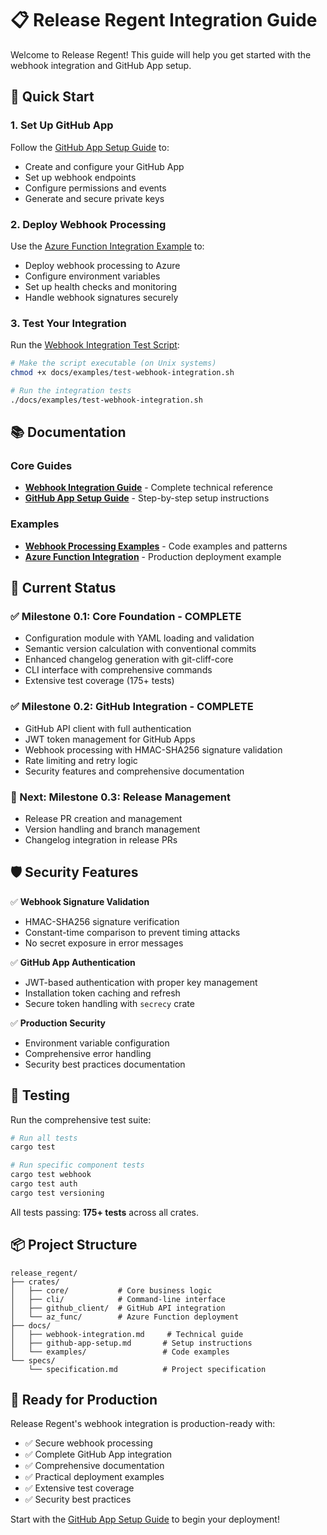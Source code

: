 # 📋 Release Regent Integration Guide

Welcome to Release Regent! This guide will help you get started with the webhook integration and GitHub App setup.

## 🚀 Quick Start

### 1. Set Up GitHub App

Follow the [GitHub App Setup Guide](github-app-setup.md) to:

- Create and configure your GitHub App
- Set up webhook endpoints
- Configure permissions and events
- Generate and secure private keys

### 2. Deploy Webhook Processing

Use the [Azure Function Integration Example](examples/azure_function_integration.rs) to:

- Deploy webhook processing to Azure
- Configure environment variables
- Set up health checks and monitoring
- Handle webhook signatures securely

### 3. Test Your Integration

Run the [Webhook Integration Test Script](examples/test-webhook-integration.sh):

```bash
# Make the script executable (on Unix systems)
chmod +x docs/examples/test-webhook-integration.sh

# Run the integration tests
./docs/examples/test-webhook-integration.sh
```

## 📚 Documentation

### Core Guides

- **[Webhook Integration Guide](webhook-integration.md)** - Complete technical reference
- **[GitHub App Setup Guide](github-app-setup.md)** - Step-by-step setup instructions

### Examples

- **[Webhook Processing Examples](examples/webhook_processing_example.rs)** - Code examples and patterns
- **[Azure Function Integration](examples/azure_function_integration.rs)** - Production deployment example

## 🔧 Current Status

### ✅ Milestone 0.1: Core Foundation - COMPLETE

- Configuration module with YAML loading and validation
- Semantic version calculation with conventional commits
- Enhanced changelog generation with git-cliff-core
- CLI interface with comprehensive commands
- Extensive test coverage (175+ tests)

### ✅ Milestone 0.2: GitHub Integration - COMPLETE

- GitHub API client with full authentication
- JWT token management for GitHub Apps
- Webhook processing with HMAC-SHA256 signature validation
- Rate limiting and retry logic
- Security features and comprehensive documentation

### 🔄 Next: Milestone 0.3: Release Management

- Release PR creation and management
- Version handling and branch management
- Changelog integration in release PRs

## 🛡️ Security Features

✅ **Webhook Signature Validation**

- HMAC-SHA256 signature verification
- Constant-time comparison to prevent timing attacks
- No secret exposure in error messages

✅ **GitHub App Authentication**

- JWT-based authentication with proper key management
- Installation token caching and refresh
- Secure token handling with `secrecy` crate

✅ **Production Security**

- Environment variable configuration
- Comprehensive error handling
- Security best practices documentation

## 🧪 Testing

Run the comprehensive test suite:

```bash
# Run all tests
cargo test

# Run specific component tests
cargo test webhook
cargo test auth
cargo test versioning
```

All tests passing: **175+ tests** across all crates.

## 📦 Project Structure

```
release_regent/
├── crates/
│   ├── core/           # Core business logic
│   ├── cli/            # Command-line interface
│   ├── github_client/  # GitHub API integration
│   └── az_func/        # Azure Function deployment
├── docs/
│   ├── webhook-integration.md     # Technical guide
│   ├── github-app-setup.md       # Setup instructions
│   └── examples/                 # Code examples
└── specs/
    └── specification.md          # Project specification
```

## 🎯 Ready for Production

Release Regent's webhook integration is production-ready with:

- ✅ Secure webhook processing
- ✅ Complete GitHub App integration
- ✅ Comprehensive documentation
- ✅ Practical deployment examples
- ✅ Extensive test coverage
- ✅ Security best practices

Start with the [GitHub App Setup Guide](github-app-setup.md) to begin your deployment!
